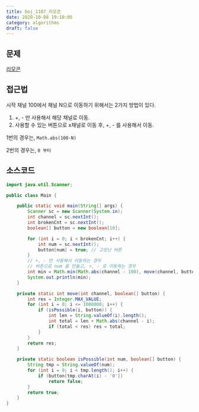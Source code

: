 ```yaml
---
title: boj_1107_리모콘
date: 2020-10-08 19:10:05
category: algorithms
draft: false
---
```



## 문제
[리모콘](https://www.acmicpc.net/problem/1107)

## 접근법
시작 채널 100에서 채널 N으로 이동하기 위해서는 2가지 방법이 있다.

1. +, - 만 사용해서 해당 채널로 이동.
2. 사용할 수 있는 버튼으로 x채널로 이동 후, +, - 를 사용해서 이동.


1번의 경우는, `Math.abs(100-N)`

2번의 경우는, `0 부터 `



## 소스코드

```java
import java.util.Scanner;

public class Main {

    public static void main(String[] args) {
        Scanner sc = new Scanner(System.in);
        int channel = sc.nextInt();
        int brokenCnt = sc.nextInt();
        boolean[] button = new boolean[10];

        for (int i = 0; i < brokenCnt; i++) {
            int num = sc.nextInt();
            button[num] = true; // 고장난 버튼
        }
        // +, - 만 사용해서 이동하는 경우
        // 버튼으로 num 을 만들고, +, - 로 이동하는 경우
        int min = Math.min(Math.abs(channel - 100), move(channel, button));
        System.out.println(min);
    }

    private static int move(int channel, boolean[] button) {
        int res = Integer.MAX_VALUE;
        for (int i = 0; i <= 1000000; i++) {
            if (isPossible(i, button)) {
                int len = String.valueOf(i).length();
                int total = len + Math.abs(channel - i);
                if (total < res) res = total;
            }
        }
        return res;
    }

    private static boolean isPossible(int num, boolean[] button) {
        String tmp = String.valueOf(num);
        for (int i = 0; i < tmp.length(); i++) {
            if (button[tmp.charAt(i) - '0'])
                return false;
        }
        return true;
    }
}

```